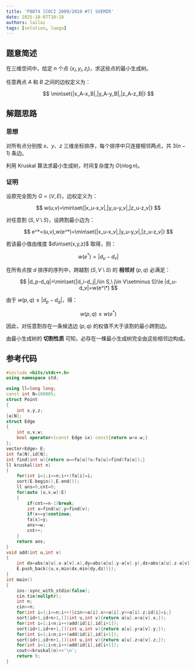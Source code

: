 ```yaml
---
title: 'P8074 [COCI 2009/2010 #7] SVEMIR'
date: 2025-10-07T10:18
authors: lailai
tags: [solution, luogu]
---
```


<Solution pid="P8074" aid="b9asow1t" />

<!-- truncate -->

## 题意简述

在三维空间中，给定 $n$ 个点 $(x_i,y_i,z_i)$，求这些点的最小生成树。

任意两点 $A$ 和 $B$ 之间的边权定义为：

$$
\min\set{|x_A-x_B|,|y_A-y_B|,|z_A-z_B|}
$$

## 解题思路

### 思想

对所有点分别按 $x$、$y$、$z$ 三维坐标排序，每个排序中只连接相邻两点，共 $3(n−1)$ 条边。

利用 Kruskal 算法求最小生成树，时间复杂度为 $O(n\log n)$。

### 证明

设原完全图为 $G=(V,E)$，边权定义为：

$$
w(u,v)=\min\set{|x_u-x_v|,|y_u-y_v|,|z_u-z_v|}
$$

对任意割 $(S,V\setminus S)$，设跨割最小边为：

$$
e^*=(u,v),w(e^*)=\min\set{|x_u-x_v|,|y_u-y_v|,|z_u-z_v|}
$$

若该最小值由维度 $d\in\set{x,y,z}$ 取得，则：

$$
w(e^*)=|d_u-d_v|
$$

在所有点按 $d$ 排序的序列中，跨越割 $(S,V\setminus S)$ 的 **相邻对** $(p,q)$ 必满足：

$$
|d_p-d_q|=\min\set{|d_i-d_j|,i\in S,\ j\in V\setminus S}\le |d_u-d_v|=w(e^\*)
$$

由于 $w(p,q)\le |d_p-d_q|$，得：

$$
w(p,q)\le w(e^*)
$$

因此，对任意割存在一条候选边 $(p,q)$ 的权值不大于该割的最小跨割边。

由最小生成树的 **切割性质** 可知，必存在一棵最小生成树完全由这些相邻边构成。

## 参考代码

```cpp
#include <bits/stdc++.h>
using namespace std;

using ll=long long;
const int N=100005;
struct Point
{
	int x,y,z;
}a[N];
struct Edge
{
	int u,v,w;
	bool operator<(const Edge &x) const{return w<x.w;}
};
vector<Edge> E;
int fa[N],id[N];
int find(int u){return u==fa[u]?u:fa[u]=find(fa[u]);}
ll kruskal(int n)
{
	for(int i=1;i<=n;i++)fa[i]=i;
	sort(E.begin(),E.end());
	ll ans=0,cnt=0;
	for(auto [u,v,w]:E)
	{
		if(cnt==n-1)break;
		int x=find(u),y=find(v);
		if(x==y)continue;
		fa[x]=y;
		ans+=w;
		cnt++;
	}
	return ans;
}
void add(int u,int v)
{
	int dx=abs(a[u].x-a[v].x),dy=abs(a[u].y-a[v].y),dz=abs(a[u].z-a[v].z);
	E.push_back({u,v,min(dx,min(dy,dz))});
}
int main()
{
	ios::sync_with_stdio(false);
	cin.tie(nullptr);
	int n;
	cin>>n;
	for(int i=1;i<=n;i++){cin>>a[i].x>>a[i].y>>a[i].z;id[i]=i;}
	sort(id+1,id+n+1,[](int u,int v){return a[u].x<a[v].x;});
	for(int i=1;i<n;i++)add(id[i],id[i+1]);
	sort(id+1,id+n+1,[](int u,int v){return a[u].y<a[v].y;});
	for(int i=1;i<n;i++)add(id[i],id[i+1]);
	sort(id+1,id+n+1,[](int u,int v){return a[u].z<a[v].z;});
	for(int i=1;i<n;i++)add(id[i],id[i+1]);
	cout<<kruskal(n)<<'\n';
	return 0;
}
```
